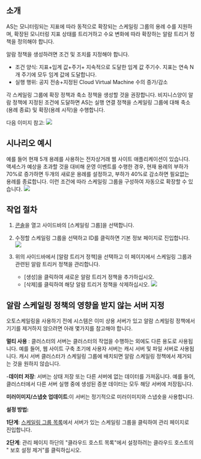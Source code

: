 ## 소개

AS는 모니터링되는 지표에 따라 동적으로 확장되는 스케일링 그룹의 용례 수를 지원하며, 확장된 모니터링 지표 상태를 트리거하고 수요 변화에 따라 확장하는 알람 트리거 정책을 정의해야 합니다.

알람 정책을 생성하려면 조건 및 조치를 지정해야 합니다.
- 조건 양식: 지표+임계 값+주기+ 지속적으로 도달한 임계 값 주기수. 지표는 연속 N개 주기에 모두 임계 값에 도달합니다.
- 실행 행위: 공지 전송+지정된 Cloud Virtual Machine 수의 증가/감소

각 스케일링 그룹에 확장 정책과 축소 정책을 생성할 것을 권장합니다. 비지니스양이 알람 정책에 지정된 조건에 도달하면 AS는 실행 연결 정책을 스케일링 그룹에 대해 축소(용례 종료) 및 확장(용례 시작)을 수행합니다.

다음 이미지 참고:
![](https://mc.qcloudimg.com/static/img/83557f69f860be57cf464b2b45ab31c5/1.jpg)


## 시나리오 예시

예를 들어 현재 5개 용례를 사용하는 전자상거래 웹 사이트 애플리케이션이 있습니다. 액세스가 예상을 초과할 것을 대비해 운영 이벤트를 수행한 경우, 현재 용례의 부하가 70%로 증가하면 두개의 새로운 용례를 설정하고, 부하가 40%로 감소하면 필요없는 용례를 종료합니다. 이런 조건에 따라 스케일링 그룹을 구성하여 자동으로 확장할 수 있습니다.
![](https://main.qcloudimg.com/raw/97a4db1b251321307f58e4f75057ad00.png)

## 작업 절차

1. [콘솔](https://console.cloud.tencent.com/autoscaling/config)을 열고 사이드바의 [스케일링 그룹]을 선택합니다.

2. 수정할 스케일링 그룹을 선택하고 ID를 클릭하면 기본 정보 페이지로 진입합니다.
![](https://mc.qcloudimg.com/static/img/cebad1b79ccba9fb9548c2bd2c30a210/2.jpg)


3. 위의 사이드바에서 [알람 트리거 정책]을 선택하고 이 페이지에서 스케일링 그룹과 관련된 알람 트리커 정책을 관리합니다.
	- [생성]을 클릭하여 새로운 알람 트리거 정책을 추가하십시오.
	- [삭제]를 클릭하여 해당 알람 트리거 정책을 삭제하십시오.
![](https://mc.qcloudimg.com/static/img/570e5bd24b8975c65dd939bc9052d5a3/3.jpg)



## 알람 스케일링 정책의 영향을 받지 않는 서버 지정
오토스케일링을 사용하기 전에 시스템은 이미 상용 서버가 있고 알람 스케일링 정책에서 기기를 제거하지 않으려면 아래 몇가지를 참고해야 합니다.

**멀티 사용** : 클러스터의 서버는 클러스터의 작업을 수행하는 외에도 다른 용도로 사용됩니다. 예를 들어, 웹 사이트 구축 초기에 사용자 서버는 캐시 서버 및 파일 서버로 사용됩니다. 캐시 서버 클러스터가 스케일링 그룹에 배치되면 알람 스케일링 정책에서 제거되는 것을 원하지 않습니다.

-**데이터 저장**: 서버는 상태 저장 또는 다른 서버에 없는 데이터를 가져옵니다. 예를 들어, 클러스터에서 다른 서버 실행 중에 생성된 증분 데이터는 모두 해당 서버에 저장됩니다.

**미러이미지/스냅숏 업데이트**:이 서버는 정기적으로 미러이미지와 스냅숏을 사용합니다.


**설정 방법:**

**1단계**: [스케일링 그룹 목록](https://console.cloud.tencent.com/autoscaling)에서 서버가 있는 스케일링 그룹을 클릭하여 관리 페이지로 진입합니다.

**2단계**: 관리 페이지 하단의 "클라우드 호스트 목록"에서 설정하려는 클라우드 호스트의 " 보호 설정 제거"를 클릭하십시오.
